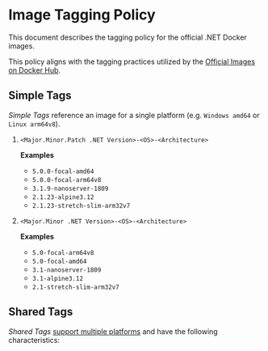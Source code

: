 # Image Tagging Policy

This document describes the tagging policy for the official .NET Docker images.

This policy aligns with the tagging practices utilized by the [Official Images on Docker Hub](https://hub.docker.com/search?q=&type=image&image_filter=official).

## Simple Tags
_Simple Tags_ reference an image for a single platform (e.g. `Windows amd64` or `Linux arm64v8`).

1. `<Major.Minor.Patch .NET Version>-<OS>-<Architecture>`

    **Examples**

    * `5.0.0-focal-amd64`
    * `5.0.0-focal-arm64v8`
    * `3.1.9-nanoserver-1809`
    * `2.1.23-alpine3.12`
    * `2.1.23-stretch-slim-arm32v7`

1. `<Major.Minor .NET Version>-<OS>-<Architecture>`

    **Examples**

    * `5.0-focal-arm64v8`
    * `5.0-focal-amd64`
    * `3.1-nanoserver-1809`
    * `3.1-alpine3.12`
    * `2.1-stretch-slim-arm32v7`

## Shared Tags

_Shared Tags_ [support multiple platforms](https://blog.docker.com/2017/09/docker-official-images-now-multi-platform/) and have the following characteristics:

* Include entries for all supported architectures.

* Include Linux entries based on Debian.

* Include Windows Nano Server entries for each supported version.

1. `<Major.Minor.Patch .NET Version>-<OS>`

    **Examples**

    * `5.0.2-focal`
    * `5.0.2-alpine3.12`
    * `5.0.2-windowservercore-ltsc2019`

1. `<Major.Minor.Patch .NET Version>`

    **Examples**

    * `5.0.0`
    * `3.1.9`
    * `2.1.23`

1. `<Major.Minor .NET Version>`

    **Examples**

    * `5.0`
    * `3.1`
    * `2.1`

1. `<Major.Minor .NET Version>-<OS>`

    **Examples**

    * `5.0-focal`
    * `5.0-alpine3.12`
    * `5.0-windowservercore-ltsc2019`

1. `latest`

    * dotnet - `latest` will reference the most recent non-prerelease `<Major.Minor.Patch Version>` image.
    * dotnet/nightly - `latest` will reference the most recent `<Major.Minor.Patch Version>` image. This implies `latest` will at times reference prerelease versions. In the event when there are multiple active prerelease versions (e.g. 3.1 preview 3 and 5.0 preview 1), `latest` will reference the lower prerelease version (e.g. 3.1 preview 3) until the point when the lower version (e.g. 3.1) is released. Once this happens, `latest` will reference the higher version (e.g. 5.0 preview 1).

## Tag Parts

1. `<Major.Minor.Patch .NET Version>` - The `Major.Minor.Patch` number of the .NET version included in the image.

    * Tags which use this version format are considered _fixed tags_. The .NET related contents of the references images are gauranteed to not change.
    * In the event serving of the .NET contents of the image is required outside of a .NET service release, a `-n` suffix will be added to the .NET version number (e.g. 5.0.1-1).

1. `<Major.Minor .NET Version>` - The `Major.Minor` number of the .NET version included in the image.

    * Tags which use this version format are considered _floating tags_. These tags are continuously updated to always reference the .NET images with the most recent patch available for the specified `Major.Minor` release.

1. `<OS>` - The name of the OS release and variant the image is based upon.

    * The image the tag references is automatically updated whenever a new OS patch is released. The OS release name doesn't support pinning to specific OS patches. If OS patch pinning is required then the image digest should be used (e.g. `mcr.microsoft.com/dotnet/runtime@sha256:4d3d5a5131a0621509ab8a75f52955f2d0150972b5c5fb918e2e59d4cb9a9823`).

1. `<Architecture>` - The architecture the image is based on.
    * For Windows, `amd64` is the only architecture supported and is excluded.
    * For .NET Core 2.1 and 3.1, `amd64` is the implied default if no architecture is specified.

## Tag Listing

Each [Docker Hub repository](https://hub.docker.com/_/microsoft-dotnet) contains a detailed listing of all supported tags. The listing is broken apart by OS platform (e.g. `Linux amd64` or `Nano Server, version 20H2 amd64 Tags`). Each row of the detailed listing represents a single image and contains all of the tags that reference it.

Tags | Dockerfile | OS Version
-----------| -------------| -------------
5.0.2-buster-slim-amd64, 5.0-buster-slim-amd64, 5.0.2-buster-slim, 5.0-buster-slim, 5.0.2, 5.0, latest | [Dockerfile](https://github.com/dotnet/dotnet-docker/blob/master/src/runtime/5.0/buster-slim/amd64/Dockerfile) | Debian 10

## Policy Changes

In the event that a change is needed to the tagging patterns used, all tags will continue to be supported for their original lifetime. As a contrived example
